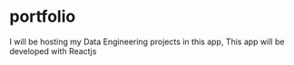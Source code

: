 # portfolio
I will be hosting my Data Engineering projects in this app, This app will be developed with Reactjs 

